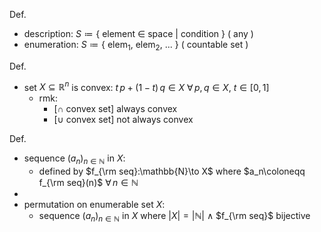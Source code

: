 
Def.
- description:  $S\coloneqq\{$ element $\in$ space $|$ condition $\}$   ( any )
- enumeration:  $S\coloneqq\{$ elem$_1$, elem$_2$, ... $\}$   ( countable set )

Def.
- set $X\subseteq\mathbb{R}^n$ is convex:  $t\,p+(1-t)\,q\in X$  $\forall\,p,\,q\in X$, $t\in[0,\,1]$
	- rmk:
		- \[$\cap$ convex set] always convex
		- \[$\cup$ convex set] not always convex

Def.
- sequence $(a_n)_{n\in\mathbb{N}}$ in $X$:
	- defined by $f_{\rm seq}:\mathbb{N}\to X$  where $a_n\coloneqq f_{\rm seq}(n)$  $\forall\,n\in\mathbb{N}$
- 
- permutation on enumerable set $X$:
	- sequence $(a_n)_{n\in\mathbb{N}}$ in $X$
	  where  $|X|=|\mathbb{N}|$  $\land$  $f_{\rm seq}$ bijective